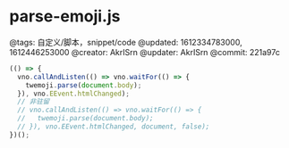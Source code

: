 # parse-emoji.js

@tags: 自定义/脚本，snippet/code
@updated: 1612334783000, 1612446253000
@creator: AkrISrn
@updater: AkrISrn
@commit: 221a97c

```js
(() => {
  vno.callAndListen(() => vno.waitFor(() => {
    twemoji.parse(document.body);
  }), vno.EEvent.htmlChanged);
  // 非驻留
  // vno.callAndListen(() => vno.waitFor(() => {
  //   twemoji.parse(document.body);
  // }), vno.EEvent.htmlChanged, document, false);
})();
```
